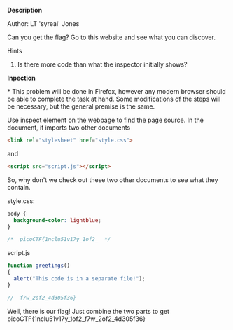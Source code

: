 **Description**

Author: LT 'syreal' Jones

Can you get the flag? Go to this website and see what you can discover.

Hints
1) Is there more code than what the inspector initially shows?

**Inpection**

\* This problem will be done in Firefox, however any modern browser should be able to complete the task at hand. Some modifications of the steps will be necessary, but the general premise is the same.

Use inspect element on the webpage to find the page source.
In the document, it imports two other documents
```HTML
<link rel="stylesheet" href="style.css">
```
and
```HTML
<script src="script.js"></script>
```
So, why don't we check out these two other documents to see what they contain.

style.css:
```CSS
body {
  background-color: lightblue;
}

/*  picoCTF{1nclu51v17y_1of2_  */
```
script.js
```javascript
function greetings()
{
  alert("This code is in a separate file!");
}

//  f7w_2of2_4d305f36}
```
Well, there is our flag! Just combine the two parts to get picoCTF{1nclu51v17y_1of2_f7w_2of2_4d305f36}
